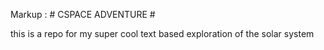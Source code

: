 Markup : # CSPACE ADVENTURE #


this is a repo for my super cool text based exploration of the solar system
